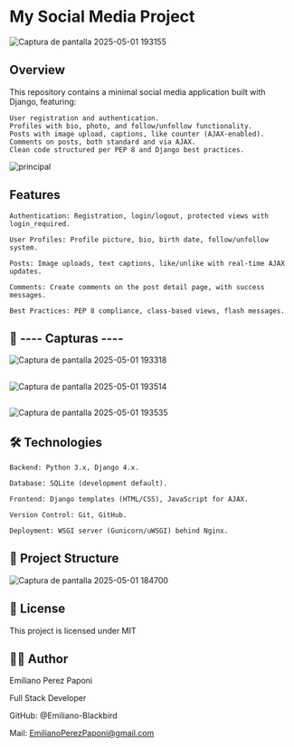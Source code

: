 # My Social Media Project

![Captura de pantalla 2025-05-01 193155](https://github.com/user-attachments/assets/75605d6e-45ff-4542-aa4b-f2055453e3ed)


## Overview

This repository contains a minimal social media application built with Django, featuring:

    User registration and authentication.
    Profiles with bio, photo, and follow/unfollow functionality.
    Posts with image upload, captions, like counter (AJAX-enabled).
    Comments on posts, both standard and via AJAX.
    Clean code structured per PEP 8 and Django best practices. 

![principal](https://github.com/user-attachments/assets/bf609daa-afcd-4764-8b74-d5dbb7df27fc)


## Features

    Authentication: Registration, login/logout, protected views with login_required.

    User Profiles: Profile picture, bio, birth date, follow/unfollow system.

    Posts: Image uploads, text captions, like/unlike with real-time AJAX updates.

    Comments: Create comments on the post detail page, with success messages.

    Best Practices: PEP 8 compliance, class-based views, flash messages.

## 📸 ---- Capturas ----

![Captura de pantalla 2025-05-01 193318](https://github.com/user-attachments/assets/e4157620-afbc-4775-9df9-40bc07106ad1)

##

![Captura de pantalla 2025-05-01 193514](https://github.com/user-attachments/assets/ba987608-537e-4973-968c-19fc52fe4561)

##

![Captura de pantalla 2025-05-01 193535](https://github.com/user-attachments/assets/8665ce58-91d1-45d0-9f3a-4cd281e047f2)


## 🛠 Technologies

    Backend: Python 3.x, Django 4.x.

    Database: SQLite (development default).

    Frontend: Django templates (HTML/CSS), JavaScript for AJAX.

    Version Control: Git, GitHub.

    Deployment: WSGI server (Gunicorn/uWSGI) behind Nginx. 

## 📂 Project Structure

![Captura de pantalla 2025-05-01 184700](https://github.com/user-attachments/assets/4774bbd4-217c-4cd2-ba62-981801cffb4e)

## 📄 License

This project is licensed under MIT

## 👨‍💻 Author

Emiliano Perez Paponi

Full Stack Developer

GitHub: @Emiliano-Blackbird

Mail: EmilianoPerezPaponi@gmail.com
